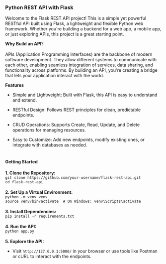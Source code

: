 ### Python REST API with Flask

Welcome to the Flask REST API project! This is a simple yet powerful RESTful API built using Flask, a lightweight and flexible Python web framework. 
Whether you're building a backend for a web app, a mobile app, or just exploring APIs, this project is a great starting point.

**Why Build an API**?<br><br>
APIs (Application Programming Interfaces) are the backbone of modern software development. They allow different systems to communicate with each other, enabling seamless integration of services, data sharing, and functionality across platforms. By building an API, you're creating a bridge that lets your application interact with the world.

**Features**
- Simple and Lightweight: Built with Flask, this API is easy to understand and extend.

- RESTful Design: Follows REST principles for clean, predictable endpoints.

- CRUD Operations: Supports Create, Read, Update, and Delete operations for managing resources.

- Easy to Customize: Add new endpoints, modify existing ones, or integrate with databases as needed. <br><br>

#### Getting Started

**1. Clone the Repository:**<br>
```git clone https://github.com/your-username/flask-rest-api.git```<br>
```cd flask-rest-api```<br><br>
**2. Set Up a Virtual Environment:**<br>
```python -m venv venv```<br>
```source venv/bin/activate  # On Windows: venv\Scripts\activate``` <br><br>
**3. Install Dependencies:**<br>
```pip install -r requirements.txt``` <br><br>
**4. Run the API:** <br>
```python app.py```<br><br>
**5. Explore the API:**<br>
* Visit `http://127.0.0.1:5000/` in your browser or use tools like Postman or cURL to interact with the endpoints.
